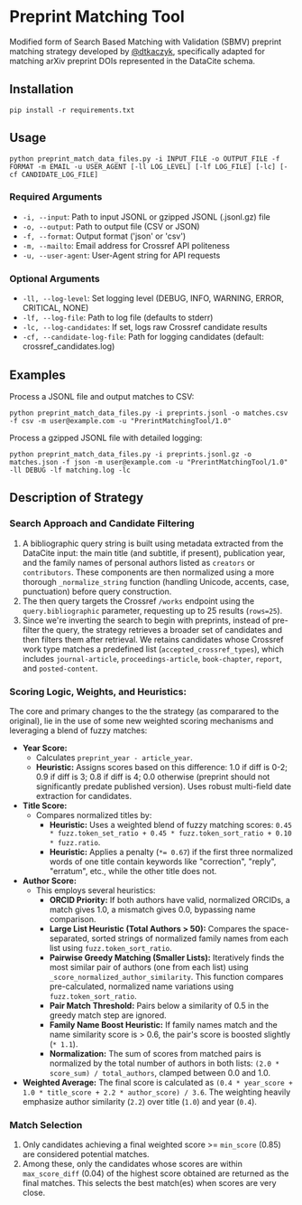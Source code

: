 # Preprint Matching Tool

Modified form of Search Based Matching with Validation (SBMV) preprint matching strategy developed by [@dtkaczyk](https://github.com/dtkaczyk), specifically adapted for matching arXiv preprint DOIs represented in the DataCite schema.

## Installation

```
pip install -r requirements.txt
```

## Usage

```
python preprint_match_data_files.py -i INPUT_FILE -o OUTPUT_FILE -f FORMAT -m EMAIL -u USER_AGENT [-ll LOG_LEVEL] [-lf LOG_FILE] [-lc] [-cf CANDIDATE_LOG_FILE]
```

### Required Arguments
- `-i, --input`: Path to input JSONL or gzipped JSONL (.jsonl.gz) file
- `-o, --output`: Path to output file (CSV or JSON)
- `-f, --format`: Output format ('json' or 'csv')
- `-m, --mailto`: Email address for Crossref API politeness
- `-u, --user-agent`: User-Agent string for API requests

### Optional Arguments
- `-ll, --log-level`: Set logging level (DEBUG, INFO, WARNING, ERROR, CRITICAL, NONE)
- `-lf, --log-file`: Path to log file (defaults to stderr)
- `-lc, --log-candidates`: If set, logs raw Crossref candidate results
- `-cf, --candidate-log-file`: Path for logging candidates (default: crossref_candidates.log)


## Examples

Process a JSONL file and output matches to CSV:
```
python preprint_match_data_files.py -i preprints.jsonl -o matches.csv -f csv -m user@example.com -u "PrerintMatchingTool/1.0"
```

Process a gzipped JSONL file with detailed logging:
```
python preprint_match_data_files.py -i preprints.jsonl.gz -o matches.json -f json -m user@example.com -u "PrerintMatchingTool/1.0" -ll DEBUG -lf matching.log -lc
```

## Description of Strategy


### Search Approach and Candidate Filtering

1.  A bibliographic query string is built using metadata extracted from the DataCite input: the main title (and subtitle, if present), publication year, and the family names of personal authors listed as `creators` or `contributors`. These components are then normalized using a more thorough `_normalize_string` function (handling Unicode, accents, case, punctuation) before query construction.
2. The then query targets the Crossref `/works` endpoint using the `query.bibliographic` parameter, requesting up to 25 results (`rows=25`).
3. Since we're inverting the search to begin with preprints, instead of pre-filter the query, the strategy retrieves a broader set of candidates and then filters them after retrieval. We retains candidates whose Crossref work type matches a predefined list (`accepted_crossref_types`), which includes `journal-article`, `proceedings-article`, `book-chapter`, `report`, and `posted-content`. 


### Scoring Logic, Weights, and Heuristics:

The core and primary changes to the the strategy (as comparared to the original), lie in the use of some new weighted scoring mechanisms and leveraging a blend of fuzzy matches:

* **Year Score:**
    * Calculates `preprint_year - article_year`.
    * **Heuristic:** Assigns scores based on this difference: 1.0 if diff is 0-2; 0.9 if diff is 3; 0.8 if diff is 4; 0.0 otherwise (preprint should not significantly predate published version). Uses robust multi-field date extraction for candidates.
* **Title Score:**
    * Compares normalized titles by:
       * **Heuristic:** Uses a weighted blend of fuzzy matching scores: `0.45 * fuzz.token_set_ratio + 0.45 * fuzz.token_sort_ratio + 0.10 * fuzz.ratio`.
       * **Heuristic:** Applies a penalty (`*= 0.67`) if the first three normalized words of one title contain keywords like "correction", "reply", "erratum", etc., while the other title does not.
* **Author Score:** 
   * This employs several heuristics:
       * **ORCID Priority:** If both authors have valid, normalized ORCIDs, a match gives 1.0, a mismatch gives 0.0, bypassing name comparison.
       * **Large List Heuristic (Total Authors > 50):** Compares the space-separated, sorted strings of normalized family names from each list using `fuzz.token_sort_ratio`.
       * **Pairwise Greedy Matching (Smaller Lists):** Iteratively finds the most similar pair of authors (one from each list) using `_score_normalized_author_similarity`. This function compares pre-calculated, normalized name variations using `fuzz.token_sort_ratio`.
       * **Pair Match Threshold:** Pairs below a similarity of 0.5 in the greedy match step are ignored.
       * **Family Name Boost Heuristic:** If family names match and the name similarity score is > 0.6, the pair's score is boosted slightly (`* 1.1`).
       * **Normalization:** The sum of scores from matched pairs is normalized by the total number of authors in both lists: `(2.0 * score_sum) / total_authors`, clamped between 0.0 and 1.0.
* **Weighted Average:** The final score is calculated as `(0.4 * year_score + 1.0 * title_score + 2.2 * author_score) / 3.6`. The weighting heavily emphasize author similarity (`2.2`) over title (`1.0`) and year (`0.4`).

### Match Selection

1. Only candidates achieving a final weighted score >= `min_score` (0.85) are considered potential matches.
2. Among these, only the candidates whose scores are within `max_score_diff` (0.04) of the highest score obtained are returned as the final matches. This selects the best match(es) when scores are very close.

